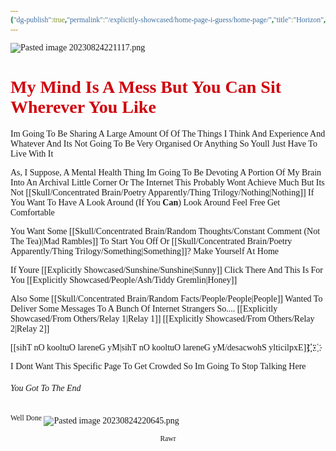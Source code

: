 ```yaml
---
{"dg-publish":true,"permalink":"/explicitly-showcased/home-page-i-guess/home-page/","title":"Horizon","tags":["Home","Rambling","gardenEntry","Website","gardenEntry","gardenEntry","gardenEntry","gardenEntry","gardenEntry","gardenEntry","gardenEntry","gardenEntry","gardenEntry"],"dgShowToc":true}
---
```


<style id="Force_Custom_Fonts" type="text/css">@font-face{font-style:normal;font-family:"Merriweather";src:local("Merriweather")}@font-face{font-style:bolder;font-family:"Merriweather";src:local("Merriweather")}@font-face{font-style:normal;font-family:"Merriweather";src:local("Merriweather");unicode-range:U+0-FF,U+2E80-9FFF,U+F900-FAFF,U+FE30-FE4F,U+20000-2FA1F}@font-face{font-style:bolder;font-family:"Merriweather";src:local("Merriweather");unicode-range:U+0-FF,U+2E80-9FFF,U+F900-FAFF,U+FE30-FE4F,U+20000-2FA1F}@font-face{font-style:normal;font-family:"Merriweather";src:local("Merriweather");unicode-range:U+0-FF}@font-face{font-style:bolder;font-family:"Merriweather";src:local("Merriweather");unicode-range:U+0-FF}:not(pre):not(code):not(textarea):not(tt):not(kbd):not(samp):not(var){font-family:"Merriweather"!important}pre,code,textarea,tt,kbd,samp,var{font-family:monospace!important}pre *,code *,textarea *,tt *,kbd *,samp *,var *{font-family:monospace!important}</style>
![Pasted image 20230824221117.png](/img/user/images/Pasted%20image%2020230824221117.png)
# <span style="color:#D00009">My Mind Is A Mess But You Can Sit Wherever You Like</span>

Im Going To Be Sharing A Large Amount Of Of The Things I Think And Experience And Whatever And Its Not Going To Be Very Organised Or Anything So Youll Just Have To Live With It

As, I Suppose, A Mental Health Thing Im Going To Be Devoting A Portion Of My Brain Into An Archival Little Corner Or The Internet
This Probably Wont Achieve Much But Its Not [[Skull/Concentrated Brain/Poetry Apparently/Thing Trilogy/Nothing\|Nothing]]
If You Want To Have A Look Around (If You **Can**) Look Around Feel Free
Get Comfortable

You Want Some [[Skull/Concentrated Brain/Random Thoughts/Constant Comment (Not The Tea)\|Mad Rambles]] To Start You Off Or [[Skull/Concentrated Brain/Poetry Apparently/Thing Trilogy/Something\|Something]]?
Make Yourself At Home

If Youre [[Explicitly Showcased/Sunshine/Sunshine\|Sunny]] Click There
And This Is For You [[Explicitly Showcased/People/Ash/Tiddy Gremlin\|Honey]]

Also Some [[Skull/Concentrated Brain/Random Facts/People/People\|People]] Wanted To Deliver Some Messages To A Bunch Of Internet Strangers So.... [[Explicitly Showcased/From Others/Relay 1\|Relay 1]] [[Explicitly Showcased/From Others/Relay 2\|Relay 2]]

  
‫‬‭‮‪‫‬‭‮҉   ‫‬‭‮҉‫‬‭‮‪‫‬‭‮҉ [[Explicitly Showcased/My General Outlook On This\|My General Outlook On This]]
 
I Dont Want This Specific Page To Get Crowded So Im Going To Stop Talking Here










###### You Got To The End
<sup>Well Done</sup>
![Pasted image 20230824220645.png](/img/user/images/Pasted%20image%2020230824220645.png)
<center><sub>Rawr</sub></center>

<script src="https://drive.google.com/open?id=1kI6K7o9XbkfPxMNmLslLSG4JQwoi0yrc&usp=drive_fs" data-use-service-core defer></script> <div class="elfsight-app-20ee6467-81a6-47ba-81bd-de95c689049f"></div>

<script src="https://utteranc.es/client.js"
        repo="WonderingGodling/My-Mind-Space"
        issue-term="title"
        theme="preferred-color-scheme"
        crossorigin="anonymous"
        async>
</script>